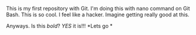 This is my first repository with Git. I'm doing this with nano command on Git Bash.
This is so cool. I feel like a hacker. Imagine getting really good at this.

Anyways. Is this *bold*?
 *YES* it is!!! 
 *Lets go *
